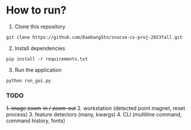 # How to run?

1. Clone this repository
```
git clone https://github.com/DaebangStn/snucse-cv-proj-2023fall.git
```

2. Install dependencies
```
pip install -r requirements.txt
```

3. Run the application
```
python run_gui.py
```

### TODO

~~1. image zoom-in / zoom-out~~
2. workstation (detected point magnet, reset process)
3. feature detectors (many, kwargs)
4. CLI (multiline command, command history, fonts)